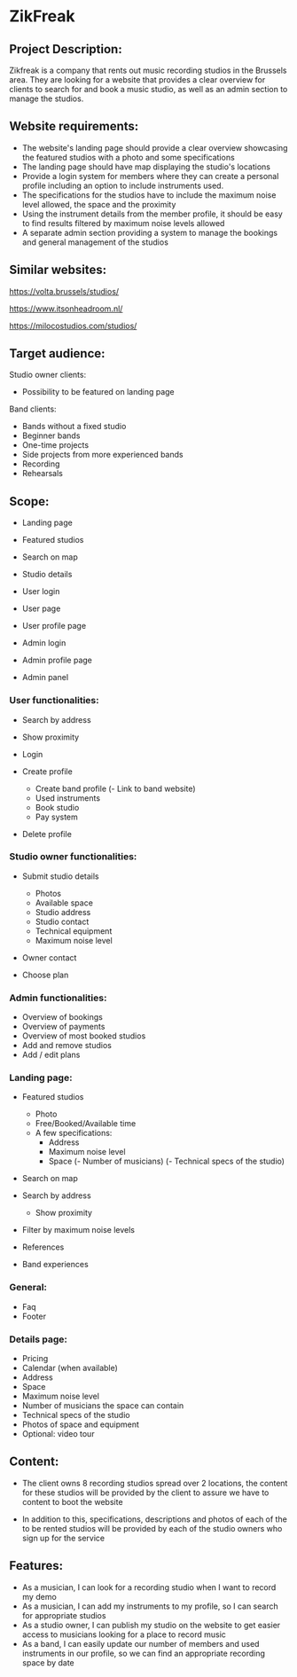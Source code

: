 # ZikFreak 

## Project Description:
Zikfreak is a company that rents out music recording studios in the Brussels area.
They are looking for a website that provides a clear overview for clients to search for and book a music studio, as well as an admin section to manage the studios. 

## Website requirements:
- The website's landing page should provide a clear overview showcasing the featured studios with a photo and some specifications
- The landing page should have map displaying the studio's locations
- Provide a login system for members where they can create a personal profile including an option to include instruments used. 
- The specifications for the studios have to include the maximum noise level allowed, the space and the proximity
- Using the instrument details from the member profile, it should be easy to find results filtered by maximum noise levels allowed
- A separate admin section providing a system to manage the bookings and general management of the studios


## Similar websites:
https://volta.brussels/studios/

https://www.itsonheadroom.nl/

https://milocostudios.com/studios/

## Target audience:
Studio owner clients:
  - Possibility to be featured on landing page

Band clients:
  - Bands without a fixed studio
  - Beginner bands
  - One-time projects
  - Side projects from more experienced bands
  - Recording
  - Rehearsals

## Scope:
- Landing page
- Featured studios
- Search on map
- Studio details
  
- User login
- User page
- User profile page

- Admin login
- Admin profile page
- Admin panel

### User functionalities:
- Search by address
- Show proximity
  
- Login
- Create profile
  - Create band profile
    (- Link to band website)
  - Used instruments
  - Book studio
  - Pay system
- Delete profile   

### Studio owner functionalities:
- Submit studio details
    - Photos
    - Available space
    - Studio address
    - Studio contact
    - Technical equipment
    - Maximum noise level

- Owner contact

- Choose plan
    
### Admin functionalities:
- Overview of bookings
- Overview of payments
- Overview of most booked studios
- Add and remove studios
- Add / edit plans

### Landing page:
- Featured studios
  - Photo
  - Free/Booked/Available time
  - A few specifications: 
    - Address
    - Maximum noise level
    - Space
      (- Number of musicians)
      (- Technical specs of the studio)
    
- Search on map 
- Search by address
  - Show proximity
- Filter by maximum noise levels

- References
- Band experiences

### General:
- Faq
- Footer

### Details page:
- Pricing
- Calendar (when available)
- Address
- Space
- Maximum noise level
- Number of musicians the space can contain
- Technical specs of the studio
- Photos of space and equipment
- Optional: video tour


## Content:
- The client owns 8 recording studios spread over 2 locations, the content for these studios will be provided by the client to assure we have to content to boot the website

- In addition to this, specifications, descriptions and photos of each of the to be rented studios will be provided by each of the studio owners who sign up for the service


## Features:
- As a musician, I can look for a recording studio when I want to record my demo
- As a musician, I can add my instruments to my profile, so I can search for appropriate studios
- As a studio owner, I can publish my studio on the website to get easier access to musicians looking for a place to record music
- As a band, I can easily update our number of members and used instruments in our profile, so we can find an appropriate recording space by date














